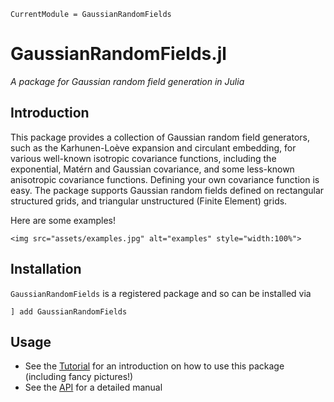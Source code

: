 ```@meta
CurrentModule = GaussianRandomFields
```
# GaussianRandomFields.jl

*A package for Gaussian random field generation in Julia*

## Introduction

This package provides a collection of Gaussian random field generators, such as the Karhunen-Loève expansion and circulant embedding, for various well-known isotropic covariance functions, including the exponential, Matérn and Gaussian covariance, and some less-known anisotropic covariance functions. Defining your own covariance function is easy. The package supports Gaussian random fields defined on rectangular structured grids, and triangular unstructured (Finite Element) grids.   

Here are some examples!

```@raw html
<img src="assets/examples.jpg" alt="examples" style="width:100%">
```

## Installation

`GaussianRandomFields` is a registered package and so can be installed via

```
] add GaussianRandomFields
```

## Usage

- See the [Tutorial](https://PieterjanRobbe.github.io/GaussianRandomFields/stable/tutorial.html) for an introduction on how to use this package (including fancy pictures!)
- See the [API](https://PieterjanRobbe.github.io/GaussianRandomFields/stable/API.html) for a detailed manual
